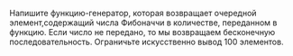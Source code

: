 Напишите функцию-генератор, которая возвращает очередной элемент,содержащий числа Фибоначчи в количестве,
переданном в функцию.
Если число не передано, то мы возвращаем бесконечную последовательность.
Ограничьте искусственно вывод 100 элементов.